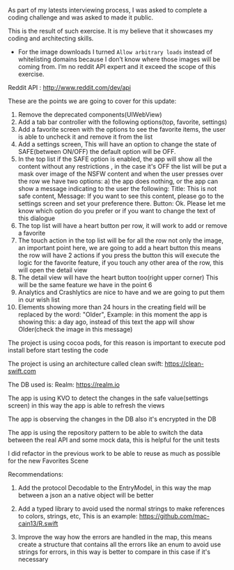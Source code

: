 As part of my latests interviewing process, I was asked to complete a coding challenge and was asked to made it public.

This is the result of such exercise. It is my believe that it showcases my coding and architecting skills.

- For the image downloads I turned `Allow arbitrary loads` instead of whitelisting domains because I don’t know where those images will be coming from. I’m no reddit API expert and it exceed the scope of this exercise.


Reddit API : http://www.reddit.com/dev/api

 These are the points we are going to cover for this update:  

1.  Remove the deprecated components(UIWebView)
2.  Add a tab bar controller with the following options(top, favorite, settings)
3.  Add a favorite screen with the options to see the favorite items, the user is able to uncheck it and remove it from the list
4.  Add a settings screen, This will have an option to change the state of SAFE(between ON/OFF) the default option will be OFF.
5.  In the top list if the SAFE option is enabled, the app will show all the content without any restrictions , in the case it's OFF the list will be put a mask over image of the NSFW content and when the user presses over the row we have two options: a) the app does nothing, or the app can show a message indicating to the user the following: Title: This is not safe content, Message: If you want to see this content, please go to the settings screen and set your preference there. Button: Ok. Please let me know which option do you prefer or if you want to change the text of this dialogue
6.  The top list will have a heart button per row, it will work to add or remove a favorite
7.  The touch action in the top list will be for all the row not only the image, an important point here, we are going to add a heart button this means the row will have 2 actions if you press the button this will execute the logic for the favorite feature, if you touch any other area of the row, this will open the detail view
8.  The detail view will have the heart button too(right upper corner) This will be the same feature we have in the point 6
9.  Analytics and Crashlytics are nice to have and we are going to put them in our wish list
10.  Elements showing more than 24 hours in the creating field will be replaced by the word: "Older", Example: in this moment the app is showing this: a day ago, instead of this text the app will show Older(check the image in this message)
  

The project is using cocoa pods, for this reason is important to execute pod install before start testing the code

The project is using an architecture called clean swift:  https://clean-swift.com

The DB used is: Realm: https://realm.io

The app is using KVO to detect the changes in the safe value(settings screen) in this way the app is able to refresh the views

The app is observing the changes in the DB also it's encrypted in the DB

The app is using the repository pattern to be able to switch the data between the real API and some mock data, this is helpful for the unit tests

I did refactor in the previous work to be able to reuse as much as possible for the new Favorites Scene


Recommendations:

1. Add the protocol Decodable to the EntryModel, in this way the map between a json an a native object will be better

3. Add a typed library to avoid used the normal strings to make references to colors, strings, etc, This is an example: https://github.com/mac-cain13/R.swift

4. Improve the way how the errors are handled in the map, this means create a structure that contains all the errors like an enum to avoid use strings for errors, in this way is better to compare in this case if it's necessary